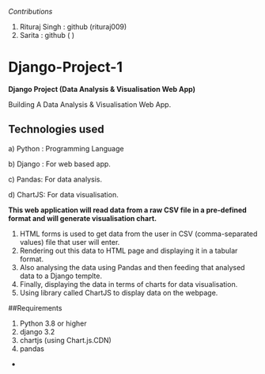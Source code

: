 *Contributions*
1) Rituraj Singh : github (rituraj009)
2) Sarita : github ( )

# Django-Project-1
**Django Project (Data Analysis &amp; Visualisation Web App)**

Building A Data Analysis & Visualisation Web App.

## Technologies used

a) Python : Programming Language

b) Django : For web based app.

c) Pandas: For data analysis.

d) ChartJS: For data visualisation.

**This web application will read data from a raw CSV file in a pre-defined format and will generate visualisation chart.**
1) HTML forms is used to get data from the user in CSV (comma-separated values) file that user will enter.
2) Rendering out this data to HTML page and displaying it in a tabular format.
3) Also analysing the data using Pandas and then feeding that analysed data to a Django templte.
4) Finally, displaying the data in terms of charts for data visualisation. 
5) Using library called ChartJS to display data on the webpage.

##Requirements
1) Python 3.8 or higher
2) django 3.2 
3) chartjs (using Chart.js.CDN)
4) pandas 

*



